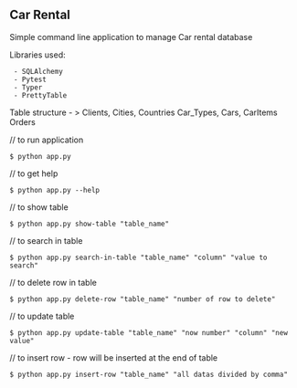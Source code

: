 ## Car Rental

Simple command line application 
to manage Car rental database

Libraries used:

     - SQLAlchemy
     - Pytest
     - Typer
     - PrettyTable
     
Table structure - > Clients, Cities, Countries
                    Car_Types, Cars, CarItems
                    Orders                 
     
// to run application

    $ python app.py
    
// to get help

    $ python app.py --help
    
    
// to show table

    $ python app.py show-table "table_name"
    
// to search in table

    $ python app.py search-in-table "table_name" "column" "value to search"
    
// to delete row in table

    $ python app.py delete-row "table_name" "number of row to delete"

// to update table

    $ python app.py update-table "table_name" "now number" "column" "new value"
    
// to insert row - row will be inserted at the end of table

    $ python app.py insert-row "table_name" "all datas divided by comma" 
